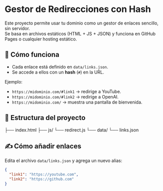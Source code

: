 # Gestor de Redirecciones con Hash

Este proyecto permite usar tu dominio como un gestor de enlaces sencillo, sin servidor.  
Se basa en archivos estáticos (HTML + JS + JSON) y funciona en GitHub Pages o cualquier hosting estático.

## 🚀 Cómo funciona
- Cada enlace está definido en `data/links.json`.
- Se accede a ellos con un **hash** (`#`) en la URL.

Ejemplo:
- `https://midominio.com/#link1` → redirige a YouTube.
- `https://midominio.com/#link2` → redirige a OpenAI.
- `https://midominio.com/` → muestra una pantalla de bienvenida.

## 📂 Estructura del proyecto

├── index.html
├── js/
  └── redirect.js
└── data/
  └── links.json

## ✍️ Cómo añadir enlaces
Edita el archivo `data/links.json` y agrega un nuevo alias:

```json
{
  "link1": "https://youtube.com",
  "link2": "https://github.com"
}

